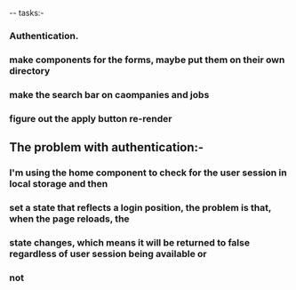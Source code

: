 -- tasks:-


### Authentication.


### make components for the forms, maybe put them on their own directory
### make the search bar on caompanies and jobs
### figure out the apply button re-render


## The problem with authentication:-
### I'm using the home component to check for the user session in local storage and then
### set a state that reflects a login position, the problem is that, when the page reloads, the
### state changes, which means it will be returned to false regardless of user session being available or
### not
